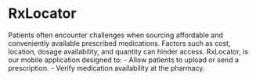 # RxLocator
Patients often encounter challenges when sourcing affordable and conveniently available prescribed medications. Factors such as cost, location, dosage availability, and quantity can hinder access. RxLocator, is our mobile application designed to:  - Allow patients to upload or send a prescription. - Verify medication availability at the pharmacy.

